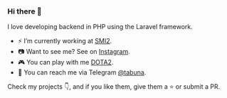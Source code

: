 ### Hi there 👋

I love developing backend in PHP using the Laravel framework.



- ⚡ I’m currently working at [SMI2](https://smi2.net/).
- 📷 Want to see me? See on [Instagram](https://www.instagram.com/anaubat/).
- 🎮 You can play with me [DOTA2](https://www.opendota.com/players/72303558/overview).
- 💬 You can reach me via Telegram [@tabuna](https://t.me/tabuna).

<!--
- 🌱 I’m currently learning ...
- 👯 I’m looking to collaborate on ...
- 🤔 I’m looking for help with ...
- 💬 Ask me about ...
- 😄 Pronouns: ...
- ⚡ Fun fact: ...
-->


Check my projects :point_down:, and if you like them, give them a :star: or submit a PR.

